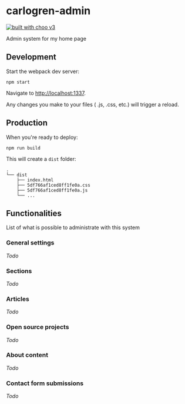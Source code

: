 
# carlogren-admin

[![built with choo v3](https://img.shields.io/badge/built%20with%20choo-v3-ffc3e4.svg?style=flat-square)](https://github.com/yoshuawuyts/choo)

Admin system for my home page

## Development

Start the webpack dev server:

    npm start

Navigate to <http://localhost:1337>.

Any changes you make to your files ( .js, .css, etc.) will trigger a reload.

## Production

When you're ready to deploy:

    npm run build

This will create a `dist` folder:

    .
    └── dist
        ├── index.html
        ├── 5df766af1ced8ff1fe0a.css
        ├── 5df766af1ced8ff1fe0a.js
        └── ...

## Functionalities

List of what is possible to administrate with this system

### General settings

*Todo*

### Sections

*Todo*

### Articles

*Todo*

### Open source projects

*Todo*

### About content

*Todo*

### Contact form submissions

*Todo*
